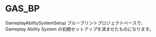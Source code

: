 # GAS_BP
GameplayAbilitySystemSetup
ブループリントプロジェクトベースで、
Gameplay Ability System の初期セットアップを済ませたものになります。
